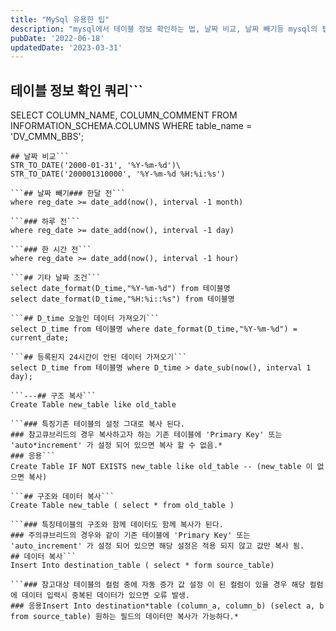 ```yaml
---
title: "MySql 유용한 팁"
description: "mysql에서 테이블 정보 확인하는 법, 날짜 비교, 날짜 빼기등 mysql의 팁을 기록하였습니다."
pubDate: '2022-06-18'
updatedDate: '2023-03-31'
---
```


## 테이블 정보 확인 쿼리```
SELECT 
COLUMN_NAME, COLUMN_COMMENT
FROM INFORMATION_SCHEMA.COLUMNS
WHERE table_name = 'DV_CMMN_BBS';

```DV_CMMN_BBS 대신에 대상 테이블명을 넣으면 된다.
## 날짜 비교```
STR_TO_DATE('2000-01-31', '%Y-%m-%d')\
STR_TO_DATE('200001310000', '%Y-%m-%d %H:%i:%s')

```## 날짜 빼기### 한달 전```
where reg_date >= date_add(now(), interval -1 month)

```### 하루 전```
where reg_date >= date_add(now(), interval -1 day)

```### 한 시간 전```
where reg_date >= date_add(now(), interval -1 hour)

```## 기타 날짜 조건```
select date_format(D_time,"%Y-%m-%d") from 테이블명 
select date_format(D_time,"%H:%i::%s") from 테이블명 

```## D_time 오늘인 데이터 가져오기```
select D_time from 테이블명 where date_format(D_time,"%Y-%m-%d") = current_date;

```## 등록된지 24시간이 안된 데이터 가져오기```
select D_time from 테이블명 where D_time > date_sub(now(), interval 1 day);

```---## 구조 복사```
Create Table new_table like old_table

```### 특징기존 테이블의 설정 그대로 복사 된다.
### 참고큐브리드의 경우 복사하고자 하는 기존 테이블에 'Primary Key' 또는 'auto*increment' 가 설정 되어 있으면 복사 할 수 없음.*
### 응용```
Create Table IF NOT EXISTS new_table like old_table -- (new_table 이 없으면 복사)

```## 구조와 데이터 복사```
Create Table new_table ( select * from old_table )

```### 특징테이블의 구조와 함께 데이터도 함께 복사가 된다.
### 주의큐브리드의 경우와 같이 기존 테이블에 'Primary Key' 또는 'auto_increment' 가 설정 되어 있으면 해당 설정은 적용 되지 않고 값만 복사 됨.
## 데이터 복사```
Insert Into destination_table ( select * form source_table)

```### 참고대상 테이블의 컬럼 중에 자동 증가 값 설정 이 된 컬럼이 있을 경우 해당 컬럼에 데이터 입력시 중복된 데이터가 있으면 오류 발생.
### 응용Insert Into destination*table (column_a, column_b) (select a, b from source_table) 원하는 필드의 데이터만 복사가 가능하다.*